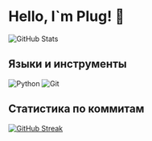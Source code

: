 # Hello, I`m Plug! 👋

![GitHub Stats](https://github-readme-stats.vercel.app/api?username=mr-plug&show_icons=true&theme=radical)

## Языки и инструменты
![Python](https://img.shields.io/badge/-Python-3776AB?logo=python&logoColor=white)
![Git](https://img.shields.io/badge/-Git-F05032?logo=git&logoColor=white)

## Статистика по коммитам
[![GitHub Streak](https://github-readme-streak-stats.herokuapp.com/?user=mr-plug&theme=dark)](https://git.io/streak-stats)
